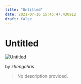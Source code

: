 ```yaml
---
title: "Untitled"
date: 2021-07-16 15:45:47.430912
draft: false
---
```


# Untitled

![Untitled](../images/cc58bb6f-e676-11eb-86ad-60f262b60b65.png)

by *zhengchris*



> No description provided.